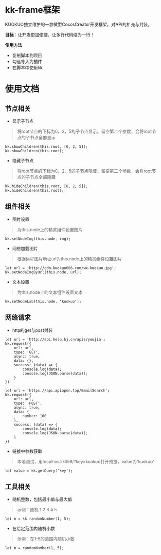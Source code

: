 # kk-frame框架
KUOKUO独立维护的一款微型CocosCreator开发框架。对API的扩充与封装。  

**目标**：让开发更加便捷，让多行代码缩为一行！  

**使用方法**
- 复制脚本到项目
- 勾选导入为插件
- 在脚本中使用kk

# 使用文档
## 节点相关
- 显示子节点

> 将root节点的下标为0，2，5的子节点显示。留空第二个参数，会将root节点的子节点全部显示
```
kk.showChildren(this.root, [0, 2, 5]);
kk.showChildren(this.root);
```
- 隐藏子节点

> 将root节点的下标为0，2，5的子节点隐藏。留空第二个参数，会将root节点的子节点全部隐藏
```
kk.hideChildren(this.root, [0, 2, 5]);
kk.hideChildren(this.root);
```

## 组件相关
- 图片设置

> 为this.node上的精灵组件设置图片
```
kk.setNodeImg(this.node, img);
```
- 网络加载图片

> 根据远程图片地址url为this.node上的精灵组件设置图片
```
let url = 'http://cdn.kuokuo666.com/wx-kuokuo.jpg';
kk.setNodeImgByUrl(this.node, url);
```
- 文本设置

> 为this.node上的文本组件设置文本
```
kk.setNodeLab(this.node, 'kuokuo');
```

## 网络请求
- http的get与post封装
```
let url = 'http://api.help.bj.cn/apis/youjia';
kk.request({
    url: url,
    type: 'GET',
    async: true,
    data: {},
    success: (data) => {
        console.log(data);
        console.log(JSON.parse(data));
    }
})

let url = 'https://api.apiopen.top/EmailSearch';
kk.request({
    url: url,
    type: 'POST',
    async: true,
    data: {
        number: 100
    },
    success: (data) => {
        console.log(data);
        console.log(JSON.parse(data));
    }
})
```
- 链接中参数获取

> 本地测试，用localhost:7456/?key=kuokuo打开预览，value为'kuokuo'
```
let value = kk.getQuery('key');
```

## 工具相关
- 随机整数，包括最小值与最大值

> 示例：随机 1 2 3 4 5
```
let n = kk.randomNumber(1, 5);
```
- 在给定范围内随机小数

> 示例：在1-5的范围内随机小数
```
let n = randomNumber(1, 5);
```
